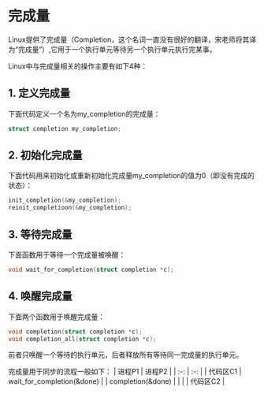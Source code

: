 # 完成量
Linux提供了完成量（Completion，这个名词一直没有很好的翻译，宋老师将其译为“完成量”）,它用于一个执行单元等待另一个执行单元执行完某事。

Linux中与完成量相关的操作主要有如下4种：
## 1. 定义完成量
下面代码定义一个名为my_completion的完成量：
```c
struct completion my_completion;
```

## 2. 初始化完成量
下面代码用来初始化或重新初始化完成量my_completion的值为0（即没有完成的状态）：
```c
init_completion(&my_completion);
reinit_completioon(&my_completion);
```

## 3. 等待完成量
下面函数用于等待一个完成量被唤醒：
```c
void wait_for_completion(struct completion *c);
```

## 4. 唤醒完成量
下面两个函数用于唤醒完成量：
```c
void completion(struct completion *c);
void completion_all(struct completion *c);
```
前者只唤醒一个等待的执行单元，后者释放所有等待同一完成量的执行单元。

完成量用于同步的流程一般如下：
| 进程P1 | 进程P2 |
| :-: | :-: |
| 代码区C1 | wait_for_completion(&done) |
| completion(&done) |  |
|  | 代码区C2 |